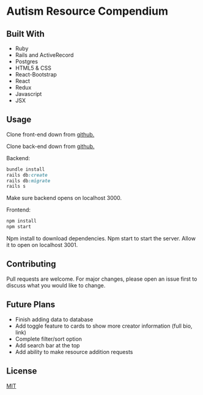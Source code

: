 # Autism Resource Compendium


## Built With

- Ruby
- Rails and ActiveRecord
- Postgres
- HTML5 & CSS
- React-Bootstrap
- React
- Redux
- Javascript
- JSX

## Usage

Clone front-end down from [github.](https://github.com/saschakala/autism_resource_frontend)

Clone back-end down from [github.](https://github.com/saschakala/autism_resource_backend)

Backend:

```ruby
bundle install
rails db:create
rails db:migrate
rails s
```

Make sure backend opens on localhost 3000.

Frontend:

```js
npm install
npm start
```

Npm install to download dependencies.
Npm start to start the server. Allow it to open on localhost 3001.

## Contributing

Pull requests are welcome. For major changes, please open an issue first to discuss what you would like to change.

## Future Plans

- Finish adding data to database
- Add toggle feature to cards to show more creator information (full bio, link)
- Complete filter/sort option
- Add search bar at the top
- Add ability to make resource addition requests


## License

[MIT](https://choosealicense.com/licenses/mit/)



